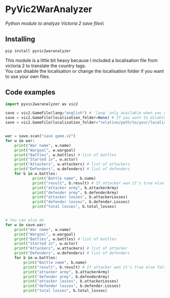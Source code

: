 # PyVic2WarAnalyzer
_Python module to analyze Victoria 2 save files_\

## Installing

````
pip install pyvic2waranalyzer 
````
This module is a little bit heavy because I included a localisation file from victoria 2 to translate the country tags.\
You can disable the localisation or change the localisation folder if you want to use your own files.
## Code examples

```python
import pyvic2waranalyzer as vic2

save = vic2.GameFile(lang="english") # 'lang' only available when you use localisation files
save = vic2.GameFile(localisation_folder=None) # If you want to disable it
save = vic2.GameFile(localisation_folder="relative/path/to/your/localisation_folder") # If you want to change the directory of the localisation folder


war = save.scan("save game.v2")
for w in war:
    print("War name", w.name)
    print("Wargoal", w.wargoal) 
    print("Battles", w.battles) # list of battles
    print("Started in", w.actor) 
    print("Attackers", w.attackers) # list of attackers
    print("Defenders", w.defenders) # list of defenders
    for b in w.battles:
            print("Battle name", b.name)
            print("result", b.result) # If attacker won it's true else false
            print("attacker army", b.attackerArmy)
            print("defender army", b.defenderArmy)
            print("attacker losses", b.attackerLosses)
            print("defender losses", b.defender.Losses)
            print("total losses", b.total_losses)


# You can also do 
for w in save.war:
    print("War name", w.name)
    print("Wargoal", w.wargoal) 
    print("Battles", w.battles) # list of battles
    print("Started in", w.actor) 
    print("Attackers", w.attackers) # list of attacker
    print("Defenders", w.defenders) # list of defenders
    for b in w.battles:
        print("Battle name", b.name)
        print("result", b.result) # If attacker won it's true else false
        print("attacker army", b.attackerArmy)
        print("defender army", b.defenderArmy)
        print("attacker losses", b.attackerLosses)
        print("defender losses", b.defender.Losses)
        print("total losses", b.total_losses)
```
